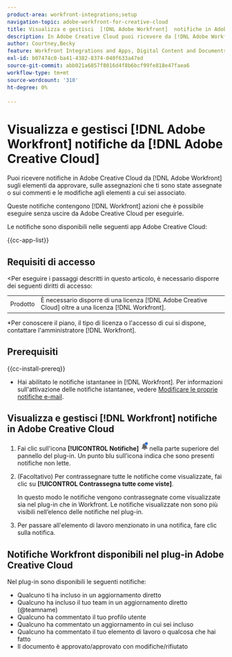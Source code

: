 ```yaml
---
product-area: workfront-integrations;setup
navigation-topic: adobe-workfront-for-creative-cloud
title: Visualizza e gestisci  [!DNL Adobe Workfront]  notifiche in Adobe Creative Cloud
description: In Adobe Creative Cloud puoi ricevere da [!DNL Adobe Workfront] notifiche sugli elementi da approvare, sulle assegnazioni che ti sono state assegnate o commenti e modifiche agli elementi a cui sei associato.
author: Courtney,Becky
feature: Workfront Integrations and Apps, Digital Content and Documents
exl-id: b07474c0-ba41-4382-8374-040f633a47ed
source-git-commit: abb021a6857f8016d4f8b6bcf99fe818e47faea6
workflow-type: tm+mt
source-wordcount: '310'
ht-degree: 0%

---
```


# Visualizza e gestisci [!DNL Adobe Workfront] notifiche da [!DNL Adobe Creative Cloud]

Puoi ricevere notifiche in Adobe Creative Cloud da [!DNL Adobe Workfront] sugli elementi da approvare, sulle assegnazioni che ti sono state assegnate o sui commenti e le modifiche agli elementi a cui sei associato.

Queste notifiche contengono [!DNL Workfront] azioni che è possibile eseguire senza uscire da Adobe Creative Cloud per eseguirle.

Le notifiche sono disponibili nelle seguenti app Adobe Creative Cloud:

{{cc-app-list}}

## Requisiti di accesso

&lt;Per eseguire i passaggi descritti in questo articolo, è necessario disporre dei seguenti diritti di accesso:

<table style="table-layout:auto"> 
 <col> 
 </col> 
 <col> 
 </col> 
 <tbody> 
  <tr> 
   <!--<td role="rowheader">[!DNL Adobe Workfront] plan*</td> 
   <td> <p>[!UICONTROL Pro] or higher</p> </td> 
  </tr> 
  <tr data-mc-conditions=""> 
   <td role="rowheader">[!DNL Adobe Workfront] license*</td> 
   <td> <p>[!UICONTROL Work] or [!UICONTROL Plan]</p> </td> 
  </tr> -->
  <tr> 
   <td role="rowheader">Prodotto</td> 
   <td>È necessario disporre di una licenza [!DNL Adobe Creative Cloud] oltre a una licenza [!DNL Workfront].</td> 
  </tr> 
 </tbody> 
</table>

&#42;Per conoscere il piano, il tipo di licenza o l&#39;accesso di cui si dispone, contattare l&#39;amministratore [!DNL Workfront].

## Prerequisiti

{{cc-install-prereq}}

* Hai abilitato le notifiche istantanee in [!DNL Workfront]. Per informazioni sull&#39;attivazione delle notifiche istantanee, vedere [Modificare le proprie notifiche e-mail](/help/quicksilver/workfront-basics/using-notifications/activate-or-deactivate-your-own-event-notifications.md).

## Visualizza e gestisci [!DNL Workfront] notifiche in Adobe Creative Cloud

1. Fai clic sull&#39;icona **[!UICONTROL Notifiche]** ![Icona Notifiche](assets/cc-plugin-notifications-icon.png) nella parte superiore del pannello del plug-in. Un punto blu sull’icona indica che sono presenti notifiche non lette.
1. (Facoltativo) Per contrassegnare tutte le notifiche come visualizzate, fai clic su **[!UICONTROL Contrassegna tutte come viste]**.

   In questo modo le notifiche vengono contrassegnate come visualizzate sia nel plug-in che in Workfront. Le notifiche visualizzate non sono più visibili nell’elenco delle notifiche nel plug-in.

1. Per passare all&#39;elemento di lavoro menzionato in una notifica, fare clic sulla notifica.

## Notifiche Workfront disponibili nel plug-in Adobe Creative Cloud

Nel plug-in sono disponibili le seguenti notifiche:


* Qualcuno ti ha incluso in un aggiornamento diretto
* Qualcuno ha incluso il tuo team in un aggiornamento diretto (@teamname)
* Qualcuno ha commentato il tuo profilo utente
* Qualcuno ha commentato un aggiornamento in cui sei incluso
* Qualcuno ha commentato il tuo elemento di lavoro o qualcosa che hai fatto
* Il documento è approvato/approvato con modifiche/rifiutato
